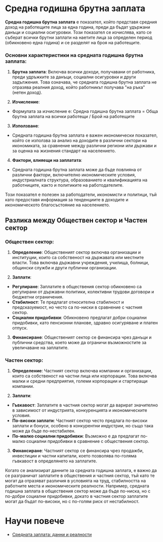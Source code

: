 # Средна годишна брутна заплата

**Средна годишна брутна заплата** е показател, който представя средния доход на работещите лица за една година, преди да бъдат удържани данъци и социални осигуровки. Този показател се изчислява, като се съберат всички брутни заплати на наетите лица за определен период (обикновено една година) и се разделят на броя на работещите.

### Основни характеристики на средната годишна брутна заплата:

1. **Брутна заплата**: Включва всички доходи, получавани от работника, преди удръжките за данъци, социални осигуровки и други задължения. Това означава, че средната годишна брутна заплата не отразява реалния доход, който работникът получава "на ръка" (нетен доход).

2. **Изчисление**:
  - Формулата за изчисление е: Средна годишна брутна заплата = Обща брутна заплата на всички работещи / Брой на работещите

3. **Използване**:
  - Средната годишна брутна заплата е важен икономически показател, който се използва за анализ на доходите в различни сектори на икономиката, за сравнение между различни региони или държави и за оценка на жизнения стандарт на населението.

4. **Фактори, влияещи на заплатата**:
  - Средната годишна брутна заплата може да бъде повлияна от различни фактори, включително икономическите условия, индустриалната структура, образованието и квалификацията на работниците, както и политиките на работодателите.

Този показател е полезен за работодатели, икономисти и политици, тъй като предоставя информация за тенденциите в доходите и икономическото благосъстояние на населението.

## Разлика между Обществен сектор и Частен сектор

### Обществен сектор:
1. **Определение**: Общественият сектор включва организации и институции, които са собственост на държавата или местните власти. Това включва държавни учреждения, училища, болници, общински служби и други публични организации.

2. **Заплати**:
  - **Регулиране**: Заплатите в обществения сектор обикновено са регулирани от държавни политики, колективни трудови договори и бюджетни ограничения.
  - **Стабилност**: Те предлагат относителна стабилност и предсказуемост, но често са по-ниски в сравнение с частния сектор.
  - **Социални придобивки**: Обикновено предлагат добри социални придобивки, като пенсионни планове, здравно осигуряване и платен отпуск.

3. **Финансиране**: Общественият сектор се финансира чрез данъци и публични средства, което може да ограничи възможностите за увеличаване на заплатите.

### Частен сектор:
1. **Определение**: Частният сектор включва компании и организации, които са собственост на частни лица или корпорации. Това включва малки и средни предприятия, големи корпорации и стартиращи компании.

2. **Заплати**:
  - **Гъвкавост**: Заплатите в частния сектор могат да варират значително в зависимост от индустрията, конкуренцията и икономическите условия.
  - **По-високи заплати**: Частният сектор често предлага по-високи заплати и бонуси, особено в конкурентни индустрии, но също така може да бъде по-нестабилен.
  - **По-малко социални придобивки**: Възможно е да предлагат по-малко социални придобивки в сравнение с обществения сектор.

3. **Финансиране**: Частният сектор се финансира чрез продажби, инвестиции и частни капитали, което позволява по-голяма гъвкавост в определянето на заплатите.

Когато се анализират данните за средната годишна заплата, е важно да се разграничат заплатите в обществения и частния сектор, тъй като те могат да отразяват различия в условията на труд, стабилността на работните места и икономическите реалности. Например, средната годишна заплата в обществения сектор може да бъде по-ниска, но с по-добри социални придобивки, докато в частния сектор заплатите могат да бъдат по-високи, но с по-голям риск от нестабилност.


# Научи повече

- [Средната заплата: данни и реалности](https://www.youtube.com/watch?v=vRaRJ-9Z_0Y)
